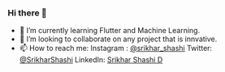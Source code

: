 ### Hi there 👋


- 🌱 I’m currently learning Flutter and Machine Learning.
- 👯 I’m looking to collaborate on any project that is innvative.
- 📫 How to reach me: Instagram : [@srikhar_shashi](https://www.instagram.com/srikhar_shashi/)
                       Twitter: [@SrikharShashi](https://twitter.com/SrikharShashi)
                       LinkedIn: [Srikhar Shashi D](https://www.linkedin.com/in/srikhar-shashi/)
